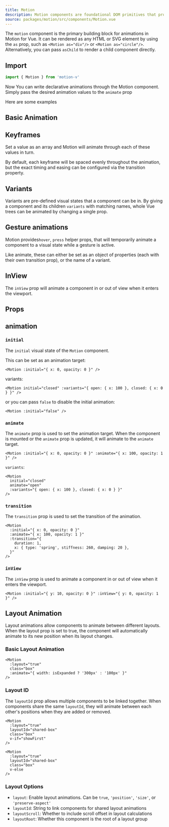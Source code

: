 ```yaml
---
title: Motion
description: Motion components are foundational DOM primitives that provide declarative animation capabilities.
source: packages/motion/src/components/Motion.vue
---
```


<Description>

The `motion` component is the primary building block for animations in Motion for Vue. It can be rendered as any HTML or SVG element by using the `as` prop, such as `<Motion as="div"/>` or `<Motion as="circle"/>`. Alternatively, you can pass `asChild` to render a child component directly.

</Description>

## Import

```ts
import { Motion } from 'motion-v'
```

Now You can write declarative animations through the Motion component. Simply pass the desired animation values to the `animate` prop

Here are some examples

## Basic Animation
<ComponentPreview name="MotionBasic" />

## Keyframes

Set a value as an array and Motion will animate through each of these values in turn.

By default, each keyframe will be spaced evenly throughout the animation, but the exact timing and easing can be configured via the transition property.

<ComponentPreview name="MotionKeyframes" />

## Variants

Variants are pre-defined visual states that a component can be in. By giving a component and its children `variants` with matching names, whole Vue trees can be animated by changing a single prop.

<ComponentPreview
 name="MotionVariants"
/>

## Gesture animations

Motion provides`hover`, `press` helper props, that will temporarily animate a component to a visual state while a gesture is active.

Like animate, these can either be set as an object of properties (each with their own transition prop), or the name of a variant.

<ComponentPreview name="MotionGesture"/>

## InView

The `inView` prop will animate a component in or out of view when it enters  the viewport.

<ComponentPreview name="MotionInView"/>

## Props

## animation

### `initial`

The `initial` visual state of the `Motion` component.

This can be set as an animation target:

```vue
<Motion :initial="{ x: 0, opacity: 0 }" />
```
variants:
```vue
<Motion initial="closed" :variants="{ open: { x: 100 }, closed: { x: 0 } }" />
```
or you can pass `false` to disable the initial animation:
```vue
<Motion :initial="false" />
```

### `animate`

The `animate` prop is used to set the animation target. When the component is mounted or the `animate` prop is updated, it will animate to the `animate` target.

```vue
<Motion :initial="{ x: 0, opacity: 0 }" :animate="{ x: 100, opacity: 1 }" />
```
`variants`:
```vue
<Motion
  initial="closed"
  animate="open"
  :variants="{ open: { x: 100 }, closed: { x: 0 } }"
/>
```

### `transition`

The `transition` prop is used to set the transition of the animation.
```vue
<Motion
  :initial="{ x: 0, opacity: 0 }"
  :animate="{ x: 100, opacity: 1 }"
  :transition="{
    duration: 1,
    x: { type: 'spring', stiffness: 260, damping: 20 },
  }"
/>
```

### `inView`

The `inView` prop is used to animate a component in or out of view when it enters  the viewport.

```vue
<Motion :initial="{ y: 10, opacity: 0 }" :inView="{ y: 0, opacity: 1 }" />
```

## Layout Animation

Layout animations allow components to animate between different layouts. When the layout prop is set to true, the component will automatically animate to its new position when its layout changes.

### Basic Layout Animation

```vue
<Motion
  :layout="true"
  class="box"
  :animate="{ width: isExpanded ? '300px' : '100px' }"
/>
```

### Layout ID

The `layoutId` prop allows multiple components to be linked together. When components share the same `layoutId`, they will animate between each other's positions when they are added or removed.

```vue
<Motion
  :layout="true"
  layoutId="shared-box"
  class="box"
  v-if="showFirst"
/>

<Motion
  :layout="true"
  layoutId="shared-box"
  class="box"
  v-else
/>
```

### Layout Options

- `layout`: Enable layout animations. Can be `true`, `'position'`, `'size'`, or `'preserve-aspect'`
- `layoutId`: String to link components for shared layout animations
- `layoutScroll`: Whether to include scroll offset in layout calculations
- `layoutRoot`: Whether this component is the root of a layout group

<ComponentPreview name="MotionLayout" />
